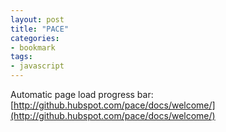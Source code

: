 ```yaml
---
layout: post
title: "PACE"
categories:
- bookmark
tags:
- javascript
---
```

Automatic page load progress bar: [http://github.hubspot.com/pace/docs/welcome/](http://github.hubspot.com/pace/docs/welcome/)